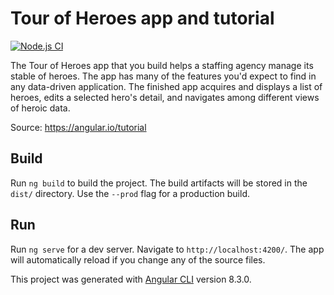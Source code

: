 # Tour of Heroes app and tutorial

[![Node.js CI][nodejs-ci-badge]][nodejs-ci]

The Tour of Heroes app that you build helps a staffing agency manage its stable of heroes. The app has many of the features you'd expect to find in any data-driven application. The finished app acquires and displays a list of heroes, edits a selected hero's detail, and navigates among different views of heroic data.

Source: <https://angular.io/tutorial>

## Build

Run `ng build` to build the project. The build artifacts will be stored in the `dist/` directory. Use the `--prod` flag for a production build.

## Run

Run `ng serve` for a dev server. Navigate to `http://localhost:4200/`. The app will automatically reload if you change any of the source files.

This project was generated with [Angular CLI](https://github.com/angular/angular-cli) version 8.3.0.

[nodejs-ci-badge]: https://github.com/feliperomero3/angular-tour-of-heroes/workflows/Node.js%20CI/badge.svg
[nodejs-ci]: https://github.com/feliperomero3/angular-tour-of-heroes/actions?query=workflow%3A%22Node.js+CI%22
